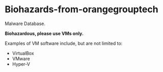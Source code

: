 # Biohazards-from-orangegrouptech
Malware Database. 

**Biohazardous, please use VMs only.**

Examples of VM software include, but are not limited to:
- VirtualBox
- VMware
- Hyper-V